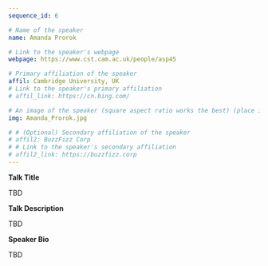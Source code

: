 ```yaml
---
sequence_id: 6

# Name of the speaker
name: Amanda Prorok

# Link to the speaker's webpage
webpage: https://www.cst.cam.ac.uk/people/asp45

# Primary affiliation of the speaker
affil: Cambridge University, UK
# Link to the speaker's primary affiliation
# affil_link: https://cn.bing.com/

# An image of the speaker (square aspect ratio works the best) (place in the `assets/img/speakers` directory)
img: Amanda_Prorok.jpg

# # (Optional) Secondary affiliation of the speaker
# affil2: BuzzFizz Corp
# # Link to the speaker's secondary affiliation 
# affil2_link: https://buzzfizz.corp
---
```


<!-- Whatever you write below will show up as the speaker's bio -->

<p><b> Talk Title </b></p>

TBD

 

<p><b> Talk Description </b></p>

TBD

 

<p><b> Speaker Bio </b></p>

TBD